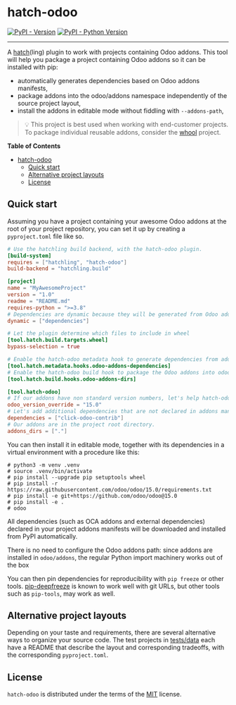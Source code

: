 # hatch-odoo

[![PyPI - Version](https://img.shields.io/pypi/v/hatch-odoo.svg)](https://pypi.org/project/hatch-odoo)
[![PyPI - Python Version](https://img.shields.io/pypi/pyversions/hatch-odoo.svg)](https://pypi.org/project/hatch-odoo)

-----

A [hatch](https://pypi.org/project/hatch/)(ling) plugin to work with projects containing
Odoo addons. This tool will help you package a project containing Odoo addons so it can
be installed with pip:

- automatically generates dependencies based on Odoo addons manifests,
- package addons into the odoo/addons namespace independently of the source project
  layout,
- install the addons in editable mode without fiddling with `--addons-path`,

> 💡 This project is best used when working with end-customer projects. To package
> individual reusable addons, consider the [whool](https://pypi.org/project/whool)
> project.

**Table of Contents**

- [hatch-odoo](#hatch-odoo)
  - [Quick start](#quick-start)
  - [Alternative project layouts](#alternative-project-layouts)
  - [License](#license)

## Quick start

Assuming you have a project containing your awesome Odoo addons at the root of your
project repository, you can set it up by creating a `pyproject.toml` file like so.

```toml
# Use the hatchling build backend, with the hatch-odoo plugin.
[build-system]
requires = ["hatchling", "hatch-odoo"]
build-backend = "hatchling.build"

[project]
name = "MyAwesomeProject"
version = "1.0"
readme = "README.md"
requires-python = ">=3.8"
# Dependencies are dynamic because they will be generated from Odoo addons manifests.
dynamic = ["dependencies"]

# Let the plugin determine which files to include in wheel
[tool.hatch.build.targets.wheel]
bypass-selection = true

# Enable the hatch-odoo metadata hook to generate dependencies from addons manifests.
[tool.hatch.metadata.hooks.odoo-addons-dependencies]
# Enable the hatch-odoo build hook to package the Odoo addons into odoo/addons.
[tool.hatch.build.hooks.odoo-addons-dirs]

[tool.hatch-odoo]
# If our addons have non standard version numbers, let's help hatch-odoo discover the Odoo version.
odoo_version_override = "15.0"
# Let's add additional dependencies that are not declared in addons manifests.
dependencies = ["click-odoo-contrib"]
# Our addons are in the project root directory.
addons_dirs = ["."]
```

You can then install it in editable mode, together with its dependencies in a virtual
environment with a procedure like this:

```console
# python3 -m venv .venv
# source .venv/bin/activate
# pip install --upgrade pip setuptools wheel
# pip install -r https://raw.githubusercontent.com/odoo/odoo/15.0/requirements.txt
# pip install -e git+https://github.com/odoo/odoo@15.0
# pip install -e .
# odoo
```

All dependencies (such as OCA addons and external dependencies) declared in your project
addons manifests will be downloaded and installed from PyPI automatically.

There is no need to configure the Odoo addons path: since addons are installed in
`odoo/addons`, the regular Python import machinery works out of the box

You can then pin dependencies for reproducibility with `pip freeze` or other tools.
[pip-deepfreeze](https://pypi.org/project/pip-deepfreeze/) is known to work well with
git URLs, but other tools such as `pip-tools`, may work as well.

## Alternative project layouts

Depending on your taste and requirements, there are several alternative ways to
organize your source code. The test projects in
[tests/data](https://github.com/acsone/hatch-odoo/tree/main/tests/data) each have a
README that describe the layout and corresponding tradeoffs, with the corresponding
`pyproject.toml`.

## License

`hatch-odoo` is distributed under the terms of the [MIT](https://spdx.org/licenses/MIT.html) license.
